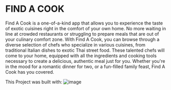 # FIND A COOK

Find A Cook is a one-of-a-kind app that allows you to experience the taste of exotic cuisines right in the comfort of your own home. No more waiting in line at crowded restaurants or struggling to prepare meals that are out of your culinary comfort zone. With Find A Cook, you can browse through a diverse selection of chefs who specialize in various cuisines, from traditional Italian dishes to exotic Thai street food. These talented chefs will come to your home, equipped with all the ingredients and cooking tools necessary to create a delicious, authentic meal just for you. Whether you're in the mood for a romantic dinner for two, or a fun-filled family feast, Find A Cook has you covered.

This Project was built with:
![image](https://user-images.githubusercontent.com/65958151/217101316-a4dd5c7f-d4ca-4a3b-aa87-00f176aee540.png)

